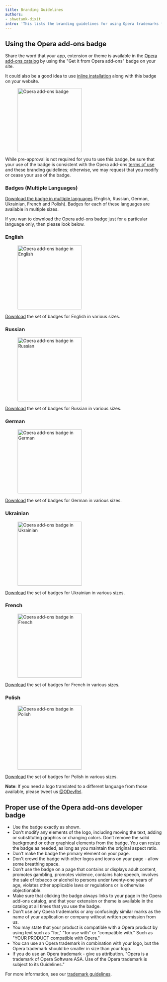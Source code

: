 ```yaml
---
title: Branding Guidelines
authors:
- shwetank-dixit
intro: 'This lists the branding guidelines for using Opera trademarks for your applications.'
---
```


## Using the Opera add-ons badge

Share the word that your app, extension or theme is available in the [Opera add-ons catalog](https://addons.opera.com) by using the "Get it from Opera add-ons" badge on your site.

It could also be a good idea to use [inline installation](/extensions/inline-installation/) along with this badge on your website.

<figure block="figure">
<img elem="media" src="{{ page.id }}/addons_206x58_en@2x.png" alt="Opera add-ons badge" width="206">
</figure>

While pre-approval is not required for you to use this badge, be sure that your use of the badge is consistent with the Opera add-ons [terms of use](https://addons.opera.com/developer/terms/) and these branding guidelines; otherwise, we may request that you modify or cease your use of the badge.

### Badges (Multiple Languages)

[Download the badge in multiple languages](opera_addons_badge_multiple_languages.zip) (English, Russian, German, Ukrainian, French and Polish). Badges for each of these languages are available in multiple sizes.

If you wan to download the Opera add-ons badge just for a particular language only, then please look below.

### English

<figure block="figure">
<img elem="media" src="{{ page.id }}/addons_206x58_en@2x.png" alt="Opera add-ons badge in English" width="206">
</figure>

[Download](opera_addons_badge_en.zip) the set of badges for English in various sizes.

### Russian

<figure block="figure">
<img elem="media" src="{{ page.id }}/addons_206x58_ru@2x.png" alt="Opera add-ons badge in Russian" width="206">
</figure>

[Download](opera_addons_badge_ru.zip) the set of badges for Russian in various sizes.

### German

<figure block="figure">
<img elem="media" src="{{ page.id }}/addons_206x58_de@2x.png" alt="Opera add-ons badge in German" width="206">
</figure>

[Download](opera_addons_badge_de.zip) the set of badges for German in various sizes.

### Ukrainian

<figure block="figure">
<img elem="media" src="{{ page.id }}/addons_206x58_uk@2x.png" alt="Opera add-ons badge in Ukrainian" width="206">
</figure>

[Download](opera_addons_badge_uk.zip) the set of badges for Ukrainian in various sizes.  

### French

<figure block="figure">
<img elem="media" src="{{ page.id }}/addons_206x58_fr@2x.png" alt="Opera add-ons badge in French" width="206">
</figure>

[Download](opera_addons_badge_fr.zip) the set of badges for French in various sizes.

### Polish

<figure block="figure">
<img elem="media" src="{{ page.id }}/addons_206x58_pl@2x.png" alt="Opera add-ons badge in Polish" width="206">
</figure>

[Download](opera_addons_badge_pl.zip) the set of badges for Polish in various sizes.


**Note**: If you need a logo translated to a different language from those available, please tweet us [@ODevRel](https://twitter.com/odevrel).

## Proper use of the Opera add-ons developer badge

* Use the badge exactly as shown.
* Don't modify any elements of the logo, including moving the text, adding or substituting graphics or changing colors. Don’t remove the solid background or other graphical elements from the badge. You can resize the badge as needed, as long as you maintain the original aspect ratio.
* Don’t make the badge the primary element on your page.
* Don't crowd the badge with other logos and icons on your page - allow some breathing space.
* Don’t use the badge on a page that contains or displays adult content, promotes gambling, promotes violence, contains hate speech, involves the sale of tobacco or alcohol to persons under twenty-one years of age, violates other applicable laws or regulations or is otherwise objectionable.
* Make sure that clicking the badge always links to your page in the Opera add-ons catalog, and that your extension or theme is available in the catalog at all times that you use the badge.
* Don't use any Opera trademarks or any confusingly similar marks as the name of your application or company without written permission from us.
* You may state that your product is compatible with a Opera product by using text such as "for," "for use with" or "compatible with."  Such as "YOUR PRODUCT compatible with Opera."
* You can use an Opera trademark in combination with your logo, but the Opera trademark should be smaller in size than your logo.
* If you do use an Opera trademark - give us attribution.  "Opera is a trademark of Opera Software ASA.  Use of the Opera trademark is subject to its Guidelines."

For more information, see our [trademark guidelines](http://www.operasoftware.com/press/trademark).
